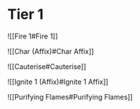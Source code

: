 # Tier 1

![[Fire 1#Fire 1]]

![[Char (Affix)#Char Affix]]

![[Cauterise#Cauterise]]

![[Ignite 1 (Affix)#Ignite 1 Affix]]

![[Purifying Flames#Purifying Flames]]
